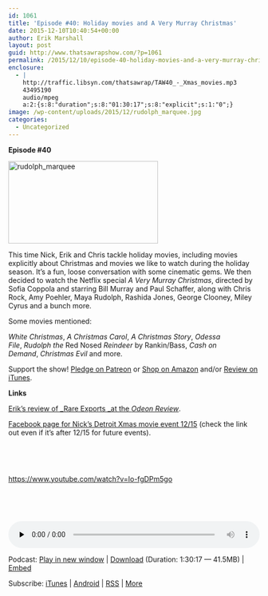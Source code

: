 ```yaml
---
id: 1061
title: 'Episode #40: Holiday movies and A Very Murray Christmas'
date: 2015-12-10T10:40:54+00:00
author: Erik Marshall
layout: post
guid: http://www.thatsawrapshow.com/?p=1061
permalink: /2015/12/10/episode-40-holiday-movies-and-a-very-murray-christmas/
enclosure:
  - |
    http://traffic.libsyn.com/thatsawrap/TAW40_-_Xmas_movies.mp3
    43495190
    audio/mpeg
    a:2:{s:8:"duration";s:8:"01:30:17";s:8:"explicit";s:1:"0";}
image: /wp-content/uploads/2015/12/rudolph_marquee.jpg
categories:
  - Uncategorized
---
```

**Episode #40**

[<img class="alignnone size-medium wp-image-1065" src="http://www.thatsawrapshow.com/wp-content/uploads/2015/12/rudolph_marquee-300x165.jpg" alt="rudolph_marquee" width="300" height="165" srcset="http://www.thatsawrapshow.com/wp-content/uploads/2015/12/rudolph_marquee-300x165.jpg 300w, http://www.thatsawrapshow.com/wp-content/uploads/2015/12/rudolph_marquee.jpg 591w" sizes="(max-width: 300px) 100vw, 300px" />](http://www.thatsawrapshow.com/wp-content/uploads/2015/12/rudolph_marquee.jpg)

This time Nick, Erik and Chris tackle holiday movies, including movies explicitly about Christmas and movies we like to watch during the holiday season. It&#8217;s a fun, loose conversation with some cinematic gems. We then decided to watch the Netflix special _A Very Murray Christmas_, directed by Sofia Coppola and starring Bill Murray and Paul Schaffer, along with Chris Rock, Amy Poehler, Maya Rudolph, Rashida Jones, George Clooney, Miley Cyrus and a bunch more.

Some movies mentioned:

_White Christmas_, _A Christmas Carol_, _A Christmas Story_, _Odessa File_, _Rudolph the_ Red Nosed _Reindeer_ by Rankin/Bass, _Cash on Demand_, _Christmas Evil_ and more.

Support the show! [Pledge on Patreon](https://www.patreon.com/thatsawrap) or [Shop on Amazon](http://www.amazon.com/ref=as_li_ss_tl?_encoding=UTF8&linkCode=sl2&tag=thsawr-20&linkId=4HOIRYLG4WDVY5E2) and/or [Review on iTunes](https://itunes.apple.com/us/podcast/thats-wrap!-film-media-culture./id638015669?mt=2).

**Links**

[Erik&#8217;s review of _Rare Exports _at the _Odeon Review_](http://www.odeonreview.com/rare-exports-a-christmas-tale-2010/).

[Facebook page for Nick&#8217;s Detroit Xmas movie event 12/15](https://www.facebook.com/events/171018283252686/) (check the link out even if it&#8217;s after 12/15 for future events).



&nbsp;



&nbsp;





https://www.youtube.com/watch?v=Io-fgDPm5go

&nbsp;

&nbsp;

<div class="powerpress_player" id="powerpress_player_281">
  <audio class="wp-audio-shortcode" id="audio-1061-41" preload="none" style="width: 100%;" controls="controls"><source type="audio/mpeg" src="http://media.blubrry.com/thatsawrap/p/traffic.libsyn.com/thatsawrap/TAW40_-_Xmas_movies.mp3?_=41" /><a href="http://media.blubrry.com/thatsawrap/p/traffic.libsyn.com/thatsawrap/TAW40_-_Xmas_movies.mp3">http://media.blubrry.com/thatsawrap/p/traffic.libsyn.com/thatsawrap/TAW40_-_Xmas_movies.mp3</a></audio>
</div>

<p class="powerpress_links powerpress_links_mp3">
  Podcast: <a href="http://media.blubrry.com/thatsawrap/p/traffic.libsyn.com/thatsawrap/TAW40_-_Xmas_movies.mp3" class="powerpress_link_pinw" target="_blank" title="Play in new window" onclick="return powerpress_pinw('http://www.thatsawrapshow.com/?powerpress_pinw=1061-podcast');" rel="nofollow">Play in new window</a> | <a href="http://media.blubrry.com/thatsawrap/p/traffic.libsyn.com/thatsawrap/TAW40_-_Xmas_movies.mp3" class="powerpress_link_d" title="Download" rel="nofollow" download="TAW40_-_Xmas_movies.mp3">Download</a> (Duration: 1:30:17 &#8212; 41.5MB) | <a href="#" class="powerpress_link_e" title="Embed" onclick="return powerpress_show_embed('1061-podcast');" rel="nofollow">Embed</a>
</p>

<p class="powerpress_embed_box" id="powerpress_embed_1061-podcast" style="display: none;">
  <input id="powerpress_embed_1061-podcast_t" type="text" value="<iframe width=&quot;320&quot; height=&quot;30&quot; src=&quot;http://www.thatsawrapshow.com/?powerpress_embed=1061-podcast&amp;powerpress_player=mediaelement-audio&quot; frameborder=&quot;0&quot; scrolling=&quot;no&quot;></iframe>" onclick="javascript: this.select();" onfocus="javascript: this.select();" style="width: 70%;" readOnly />
</p>

<p class="powerpress_links powerpress_subscribe_links">
  Subscribe: <a href="https://itunes.apple.com/us/podcast/thats-a-wrap!/id638015669?mt=2&ls=1" class="powerpress_link_subscribe powerpress_link_subscribe_itunes" title="Subscribe on iTunes" rel="nofollow">iTunes</a> | <a href="http://subscribeonandroid.com/www.thatsawrapshow.com/feed/podcast/" class="powerpress_link_subscribe powerpress_link_subscribe_android" title="Subscribe on Android" rel="nofollow">Android</a> | <a href="http://www.thatsawrapshow.com/feed/podcast/" class="powerpress_link_subscribe powerpress_link_subscribe_rss" title="Subscribe via RSS" rel="nofollow">RSS</a> | <a href="http://www.thatsawrapshow.com/subscribe-to-podcast/" class="powerpress_link_subscribe powerpress_link_subscribe_more" title="More" rel="nofollow">More</a>
</p>

<!--powerpress_player-->